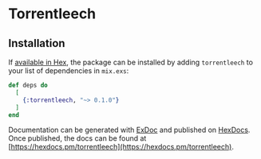 # Torrentleech

## Installation

If [available in Hex](https://hex.pm/docs/publish), the package can be installed
by adding `torrentleech` to your list of dependencies in `mix.exs`:

```elixir
def deps do
  [
    {:torrentleech, "~> 0.1.0"}
  ]
end
```

Documentation can be generated with [ExDoc](https://github.com/elixir-lang/ex_doc)
and published on [HexDocs](https://hexdocs.pm). Once published, the docs can
be found at [https://hexdocs.pm/torrentleech](https://hexdocs.pm/torrentleech).

